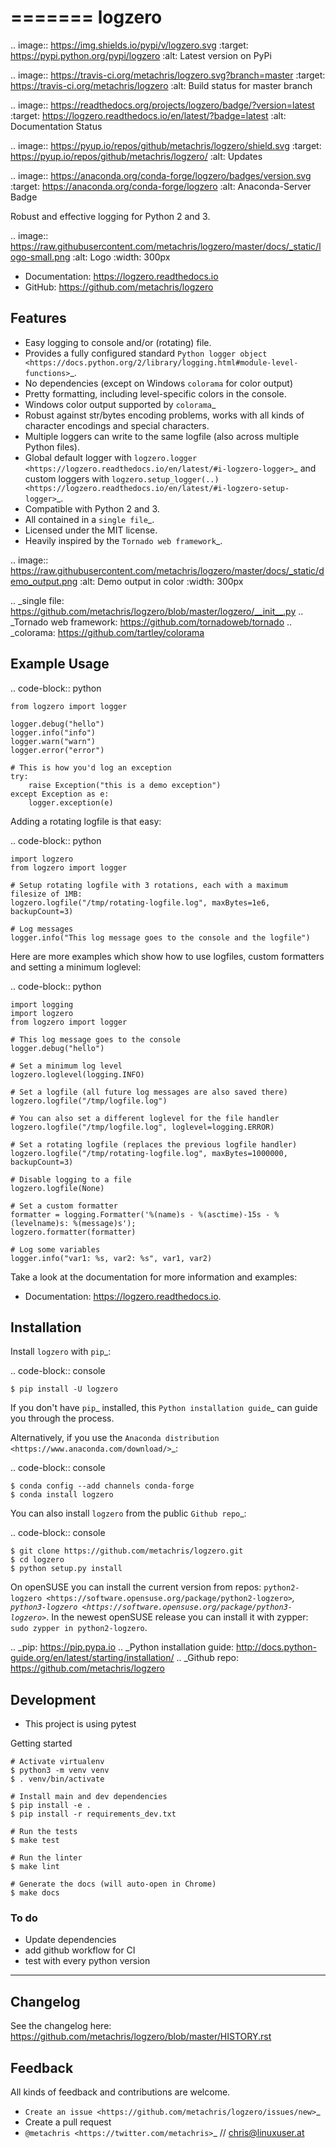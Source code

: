 =======
logzero
=======


.. image:: https://img.shields.io/pypi/v/logzero.svg
    :target: https://pypi.python.org/pypi/logzero
    :alt: Latest version on PyPi

.. image:: https://travis-ci.org/metachris/logzero.svg?branch=master
    :target: https://travis-ci.org/metachris/logzero
    :alt: Build status for master branch

.. image:: https://readthedocs.org/projects/logzero/badge/?version=latest
    :target: https://logzero.readthedocs.io/en/latest/?badge=latest
    :alt: Documentation Status

.. image:: https://pyup.io/repos/github/metachris/logzero/shield.svg
    :target: https://pyup.io/repos/github/metachris/logzero/
    :alt: Updates

.. image:: https://anaconda.org/conda-forge/logzero/badges/version.svg
    :target: https://anaconda.org/conda-forge/logzero
    :alt: Anaconda-Server Badge

Robust and effective logging for Python 2 and 3.

.. image:: https://raw.githubusercontent.com/metachris/logzero/master/docs/_static/logo-small.png
   :alt: Logo
   :width: 300px

* Documentation: https://logzero.readthedocs.io
* GitHub: https://github.com/metachris/logzero


Features
--------

* Easy logging to console and/or (rotating) file.
* Provides a fully configured standard `Python logger object <https://docs.python.org/2/library/logging.html#module-level-functions>`_.
* No dependencies (except on Windows `colorama` for color output)
* Pretty formatting, including level-specific colors in the console.
* Windows color output supported by `colorama`_
* Robust against str/bytes encoding problems, works with all kinds of character encodings and special characters.
* Multiple loggers can write to the same logfile (also across multiple Python files).
* Global default logger with `logzero.logger <https://logzero.readthedocs.io/en/latest/#i-logzero-logger>`_ and custom loggers with `logzero.setup_logger(..) <https://logzero.readthedocs.io/en/latest/#i-logzero-setup-logger>`_.
* Compatible with Python 2 and 3.
* All contained in a `single file`_.
* Licensed under the MIT license.
* Heavily inspired by the `Tornado web framework`_.


.. image:: https://raw.githubusercontent.com/metachris/logzero/master/docs/_static/demo_output.png
   :alt: Demo output in color
   :width: 300px


.. _single file: https://github.com/metachris/logzero/blob/master/logzero/__init__.py
.. _Tornado web framework: https://github.com/tornadoweb/tornado
.. _colorama: https://github.com/tartley/colorama


Example Usage
-------------

.. code-block:: python

    from logzero import logger

    logger.debug("hello")
    logger.info("info")
    logger.warn("warn")
    logger.error("error")

    # This is how you'd log an exception
    try:
        raise Exception("this is a demo exception")
    except Exception as e:
        logger.exception(e)


Adding a rotating logfile is that easy:

.. code-block:: python

    import logzero
    from logzero import logger

    # Setup rotating logfile with 3 rotations, each with a maximum filesize of 1MB:
    logzero.logfile("/tmp/rotating-logfile.log", maxBytes=1e6, backupCount=3)

    # Log messages
    logger.info("This log message goes to the console and the logfile")


Here are more examples which show how to use logfiles, custom formatters
and setting a minimum loglevel:

.. code-block:: python

    import logging
    import logzero
    from logzero import logger

    # This log message goes to the console
    logger.debug("hello")

    # Set a minimum log level
    logzero.loglevel(logging.INFO)

    # Set a logfile (all future log messages are also saved there)
    logzero.logfile("/tmp/logfile.log")

    # You can also set a different loglevel for the file handler
    logzero.logfile("/tmp/logfile.log", loglevel=logging.ERROR)

    # Set a rotating logfile (replaces the previous logfile handler)
    logzero.logfile("/tmp/rotating-logfile.log", maxBytes=1000000, backupCount=3)

    # Disable logging to a file
    logzero.logfile(None)

    # Set a custom formatter
    formatter = logging.Formatter('%(name)s - %(asctime)-15s - %(levelname)s: %(message)s');
    logzero.formatter(formatter)

    # Log some variables
    logger.info("var1: %s, var2: %s", var1, var2)

Take a look at the documentation for more information and examples:

* Documentation: https://logzero.readthedocs.io.


Installation
------------

Install `logzero` with `pip`_:

.. code-block:: console

    $ pip install -U logzero

If you don't have `pip`_ installed, this `Python installation guide`_ can guide
you through the process.

Alternatively, if you use the `Anaconda distribution <https://www.anaconda.com/download/>`_:

.. code-block:: console

    $ conda config --add channels conda-forge
    $ conda install logzero

You can also install `logzero` from the public `Github repo`_:

.. code-block:: console

    $ git clone https://github.com/metachris/logzero.git
    $ cd logzero
    $ python setup.py install

On openSUSE you can install the current version from repos: `python2-logzero <https://software.opensuse.org/package/python2-logzero>`_, `python3-logzero <https://software.opensuse.org/package/python3-logzero>`_. In the newest openSUSE release you can install it with zypper: `sudo zypper in python2-logzero`.

.. _pip: https://pip.pypa.io
.. _Python installation guide: http://docs.python-guide.org/en/latest/starting/installation/
.. _Github repo: https://github.com/metachris/logzero


Development
-----------

* This project is using pytest

Getting started

```
# Activate virtualenv
$ python3 -m venv venv
$ . venv/bin/activate

# Install main and dev dependencies
$ pip install -e .
$ pip install -r requirements_dev.txt

# Run the tests
$ make test

# Run the linter
$ make lint

# Generate the docs (will auto-open in Chrome)
$ make docs
```

### To do

* Update dependencies
* add github workflow for CI
* test with every python version

---

Changelog
---------

See the changelog here: https://github.com/metachris/logzero/blob/master/HISTORY.rst


Feedback
--------

All kinds of feedback and contributions are welcome.

* `Create an issue <https://github.com/metachris/logzero/issues/new>`_
* Create a pull request
* `@metachris <https://twitter.com/metachris>`_ // chris@linuxuser.at
